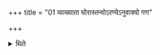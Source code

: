 +++
title = "01 व्याख्याता घोरास्तन्वोऽरण्येऽनुवाक्यो गण"

+++

<details><summary>थिते</summary>

व्याख्याता घोरास्तन्वोऽरण्येऽनुवाक्यो गण उत्तरौ चानुवाकौ १
</details>
